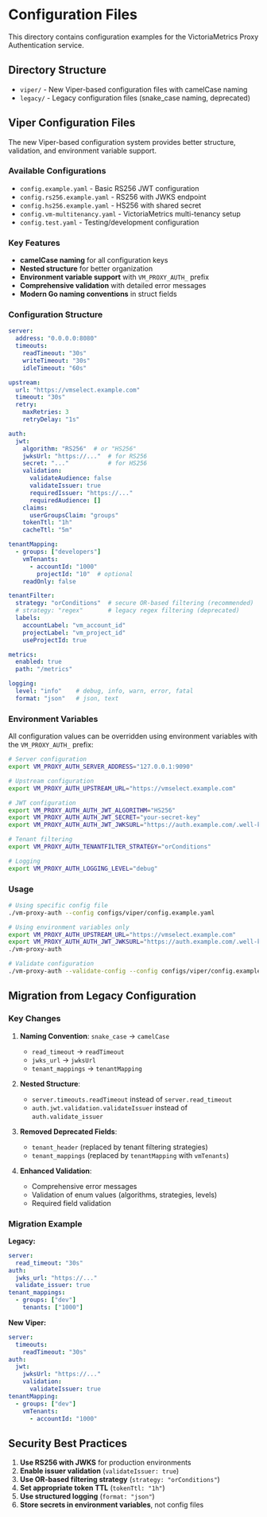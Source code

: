 # Configuration Files

This directory contains configuration examples for the VictoriaMetrics Proxy Authentication service.

## Directory Structure

- `viper/` - New Viper-based configuration files with camelCase naming
- `legacy/` - Legacy configuration files (snake_case naming, deprecated)

## Viper Configuration Files

The new Viper-based configuration system provides better structure, validation, and environment variable support.

### Available Configurations

- `config.example.yaml` - Basic RS256 JWT configuration
- `config.rs256.example.yaml` - RS256 with JWKS endpoint
- `config.hs256.example.yaml` - HS256 with shared secret
- `config.vm-multitenancy.yaml` - VictoriaMetrics multi-tenancy setup
- `config.test.yaml` - Testing/development configuration

### Key Features

- **camelCase naming** for all configuration keys
- **Nested structure** for better organization
- **Environment variable support** with `VM_PROXY_AUTH_` prefix
- **Comprehensive validation** with detailed error messages
- **Modern Go naming conventions** in struct fields

### Configuration Structure

```yaml
server:
  address: "0.0.0.0:8080"
  timeouts:
    readTimeout: "30s"
    writeTimeout: "30s"
    idleTimeout: "60s"

upstream:
  url: "https://vmselect.example.com"
  timeout: "30s"
  retry:
    maxRetries: 3
    retryDelay: "1s"

auth:
  jwt:
    algorithm: "RS256"  # or "HS256"
    jwksUrl: "https://..."  # for RS256
    secret: "..."           # for HS256
    validation:
      validateAudience: false
      validateIssuer: true
      requiredIssuer: "https://..."
      requiredAudience: []
    claims:
      userGroupsClaim: "groups"
    tokenTtl: "1h"
    cacheTtl: "5m"

tenantMapping:
  - groups: ["developers"]
    vmTenants:
      - accountId: "1000"
        projectId: "10"  # optional
    readOnly: false

tenantFilter:
  strategy: "orConditions"  # secure OR-based filtering (recommended)
  # strategy: "regex"       # legacy regex filtering (deprecated)
  labels:
    accountLabel: "vm_account_id"
    projectLabel: "vm_project_id"
    useProjectId: true

metrics:
  enabled: true
  path: "/metrics"

logging:
  level: "info"    # debug, info, warn, error, fatal
  format: "json"   # json, text
```

### Environment Variables

All configuration values can be overridden using environment variables with the `VM_PROXY_AUTH_` prefix:

```bash
# Server configuration
export VM_PROXY_AUTH_SERVER_ADDRESS="127.0.0.1:9090"

# Upstream configuration  
export VM_PROXY_AUTH_UPSTREAM_URL="https://vmselect.example.com"

# JWT configuration
export VM_PROXY_AUTH_AUTH_JWT_ALGORITHM="HS256"
export VM_PROXY_AUTH_AUTH_JWT_SECRET="your-secret-key"
export VM_PROXY_AUTH_AUTH_JWT_JWKSURL="https://auth.example.com/.well-known/jwks.json"

# Tenant filtering
export VM_PROXY_AUTH_TENANTFILTER_STRATEGY="orConditions"

# Logging
export VM_PROXY_AUTH_LOGGING_LEVEL="debug"
```

### Usage

```bash
# Using specific config file
./vm-proxy-auth --config configs/viper/config.example.yaml

# Using environment variables only
export VM_PROXY_AUTH_UPSTREAM_URL="https://vmselect.example.com"
export VM_PROXY_AUTH_AUTH_JWT_JWKSURL="https://auth.example.com/.well-known/jwks.json"
./vm-proxy-auth

# Validate configuration
./vm-proxy-auth --validate-config --config configs/viper/config.example.yaml
```

## Migration from Legacy Configuration

### Key Changes

1. **Naming Convention**: `snake_case` → `camelCase`
   - `read_timeout` → `readTimeout`
   - `jwks_url` → `jwksUrl`
   - `tenant_mappings` → `tenantMapping`

2. **Nested Structure**:
   - `server.timeouts.readTimeout` instead of `server.read_timeout`
   - `auth.jwt.validation.validateIssuer` instead of `auth.validate_issuer`

3. **Removed Deprecated Fields**:
   - `tenant_header` (replaced by tenant filtering strategies)
   - `tenant_mappings` (replaced by `tenantMapping` with `vmTenants`)

4. **Enhanced Validation**:
   - Comprehensive error messages
   - Validation of enum values (algorithms, strategies, levels)
   - Required field validation

### Migration Example

**Legacy:**
```yaml
server:
  read_timeout: "30s"
auth:
  jwks_url: "https://..."
  validate_issuer: true
tenant_mappings:
  - groups: ["dev"]
    tenants: ["1000"]
```

**New Viper:**
```yaml
server:
  timeouts:
    readTimeout: "30s"
auth:
  jwt:
    jwksUrl: "https://..."
    validation:
      validateIssuer: true
tenantMapping:
  - groups: ["dev"]
    vmTenants:
      - accountId: "1000"
```

## Security Best Practices

1. **Use RS256 with JWKS** for production environments
2. **Enable issuer validation** (`validateIssuer: true`)
3. **Use OR-based filtering strategy** (`strategy: "orConditions"`)
4. **Set appropriate token TTL** (`tokenTtl: "1h"`)
5. **Use structured logging** (`format: "json"`)
6. **Store secrets in environment variables**, not config files